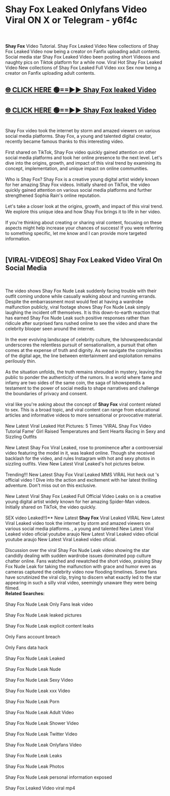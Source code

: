 <h1> Shay Fox Leaked Onlyfans Video Viral ON X or Telegram - y6f4c </h1>

# 
<br>
<strong>Shay Fox</strong> Video Tutorial. Shay Fox Leaked Video New collections of  Shay Fox Leaked Video now being a creator on Fanfix uploading adult contents. Social media star Shay Fox Leaked Video been posting short Videoos and naughty pics on Tiktok platform for a while now. Viral Hot Shay Fox Leaked Video New collections of Shay Fox Leaked Full Video xxx Sex now being a creator on Fanfix uploading adult contents.
<br>

## [🌐 CLICK HERE 🟢==►► Shay Fox leaked Video ](https://onlyclips.site?title=Shay_Fox&ref=git)


## [🌐 CLICK HERE 🟢==►► Shay Fox leaked Video ](https://onlyclips.site?title=Shay_Fox&ref=git)

<br>
Shay Fox video took the internet by storm and amazed viewers on various social media platforms. Shay Fox, a young and talented digital creator, recently became famous thanks to this interesting video.
<br><br>
First shared on TikTok, Shay Fox video quickly gained attention on other social media platforms and took her online presence to the next level. Let's dive into the origins, growth, and impact of this viral trend by examining its concept, implementation, and unique impact on online communities.
<br><br>
Who is Shay Fox? Shay Fox is a creative young digital artist widely known for her amazing Shay Fox videos. Initially shared on TikTok, the video quickly gained attention on various social media platforms and further strengthened Sophia Rain's online reputation.
<br><br>
Let's take a closer look at the origins, growth, and impact of this viral trend. We explore this unique idea and how Shay Fox brings it to life in her video.
<br><br>
If you're thinking about creating or sharing viral content, focusing on these aspects might help increase your chances of success! If you were referring to something specific, let me know and I can provide more targeted information.
<br><br>
<h2>[VIRAL-VIDEOS] Shay Fox Leaked Video Viral On Social Media</h2>
<br><br>
The video shows Shay Fox Nude Leak suddenly facing trouble with their outfit coming undone while casually walking about and running errands. Despite the embarrassment most would feel at having a wardrobe malfunction publicly, viral footage shows Shay Fox Nude Leak simply laughing the incident off themselves. It is this down-to-earth reaction that has earned Shay Fox Nude Leak such positive responses rather than ridicule after surprised fans rushed online to see the video and share the celebrity blooper seen around the internet.
<br><br>
In the ever evolving landscape of celebrity culture, the Ishowspeedscandal underscores the relentless pursuit of sensationalism, a pursuit that often comes at the expense of truth and dignity. As we navigate the complexities of the digital age, the line between entertainment and exploitation remains perilously thin.
<br><br>
As the situation unfolds, the truth remains shrouded in mystery, leaving the public to ponder the authenticity of the rumors. In a world where fame and infamy are two sides of the same coin, the saga of Ishowspeedis a testament to the power of social media to shape narratives and challenge the boundaries of privacy and consent.
<br><br>
viral like you're asking about the concept of <strong>Shay Fox</strong> viral content related to sex. This is a broad topic, and viral content can range from educational articles and informative videos to more sensational or provocative material.
<br><br>
New Latest Viral Leaked Hot Pictures: 5 Times 'VIRAL Shay Fox Video Tutorial Fame' Girl Raised Temperatures and Sent Hearts Racing in Sexy and Sizzling Outfits
<br><br>
New Latest Shay Fox Viral Leaked, rose to prominence after a controversial video featuring the model in it, was leaked online. Though she received backlash for the video, and rules Instagram with hot and sexy photos in sizzling outfits. View New Latest Viral Leaked's hot pictures below.
<br><br>
Trending!!! New Latest Shay Fox Viral Leaked MMS VIRAL Hot heck out 's official video ! Dive into the action and excitement with her latest thrilling adventure. Don't miss out on this exclusive.
<br><br>
New Latest Viral Shay Fox Leaked Full Official Video Leaks on  is a creative young digital artist widely known for her amazing Spider-Man videos. Initially shared on TikTok, the video quickly.
<br><br>
SEX video Leaked!!)** New Latest <strong>Shay Fox</strong> Viral Leaked VIRAL New Latest Viral Leaked video took the internet by storm and amazed viewers on various social media platforms. , a young and talented New Latest Viral Leaked video oficial youtube araujo New Latest Viral Leaked video oficial youtube araujo New Latest Viral Leaked video oficial.
<br><br>
Discussion over the viral Shay Fox Nude Leak video showing the star candidly dealing with sudden wardrobe issues dominated pop culture chatter online. Fans watched and rewatched the short video, praising Shay Fox Nude Leak for taking the malfunction with grace and humor even as cameras captured the celebrity video now flooding timelines. Some fans have scrutinized the viral clip, trying to discern what exactly led to the star appearing in such a silly viral video, seemingly unaware they were being filmed.
<br>
<strong>Related Searches:</strong>
<br><br>
Shay Fox Nude Leak Only Fans leak video
<br><br>
Shay Fox Nude Leak leaked pictures
<br><br>
Shay Fox Nude Leak explicit content leaks
<br><br>
Only Fans account breach
<br><br>
Only Fans data hack
<br><br>
Shay Fox Nude Leak Leaked
<br><br>
Shay Fox Nude Leak Nude
<br><br>
Shay Fox Nude Leak Sexy Video
<br><br>
Shay Fox Nude Leak xxx Video
<br><br>
Shay Fox Nude Leak Porn
<br><br>
Shay Fox Nude Leak Adult Video
<br><br>
Shay Fox Nude Leak Shower Video
<br><br>
Shay Fox Nude Leak Twitter Video
<br><br>
Shay Fox Nude Leak Onlyfans Video
<br><br>
Shay Fox Nude Leak Leaks
<br><br>
Shay Fox Nude Leak Photos
<br><br>
Shay Fox Nude Leak personal information exposed
<br><br>
Shay Fox Leaked Video viral mp4